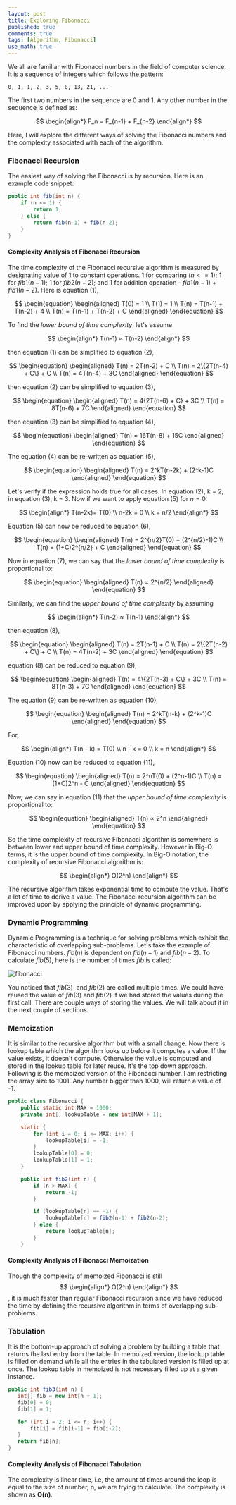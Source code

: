```yaml
---
layout: post
title: Exploring Fibonacci
published: true
comments: true
tags: [Algorithm, Fibonacci]
use_math: true
---
```


We all are familiar with Fibonacci numbers in the field of computer science. It is a sequence of integers which follows the pattern:

```
0, 1, 1, 2, 3, 5, 8, 13, 21, ...
```

The first two numbers in the sequence are 0 and 1. Any other number in the sequence is defined as:

$$
\begin{align*}
F_n = F_{n-1} + F_{n-2}
\end{align*}
$$

Here, I will explore the different ways of solving the Fibonacci numbers and the complexity associated with each of the algorithm.

### Fibonacci Recursion

The easiest way of solving the Fibonacci is by recursion. Here is an example code snippet:

```java
public int fib(int n) {
    if (n <= 1) {
        return 1;
    } else {
        return fib(n-1) + fib(n-2);
    }
}
```

#### Complexity Analysis of Fibonacci Recursion

The time complexity of the Fibonacci recursive algorithm is measured by designating value of 1 to constant operations. 
1 for comparing $(n <= 1)$; 1 for $fib1(n-1)$; 1 for $fib2(n-2)$; and 1 for addition operation - $fib1(n-1) + fib1(n-2)$.
Here is equation $(1)$, 

$$
\begin{equation}
\begin{aligned}
T(0) = 1 \\
T(1) = 1 \\
T(n) = T(n-1) + T(n-2) + 4 \\
T(n) = T(n-1) + T(n-2) + C 
\end{aligned}
\end{equation}
$$ 

To find the _lower bound of time complexity_, let's assume

$$
\begin{align*}
T(n-1) ≈ T(n-2)
\end{align*}
$$

then equation (1) can be simplified to equation $(2)$,

$$
\begin{equation}
\begin{aligned}
T(n) = 2T(n-2) + C \\
T(n) = 2\{2T(n-4) + C\} + C \\
T(n) = 4T(n-4) + 3C
\end{aligned}
\end{equation}
$$   

then equation $(2)$ can be simplified to equation $(3)$,

$$
\begin{equation}
\begin{aligned}
T(n) = 4{2T(n-6) + C} + 3C \\
T(n) = 8T(n-6) + 7C
\end{aligned}
\end{equation}
$$

then equation $(3)$ can be simplified to equation $(4)$,

$$
\begin{equation}
\begin{aligned}
T(n) = 16T(n-8) + 15C
\end{aligned}
\end{equation}
$$

The equation $(4)$ can be re-written as equation $(5)$,

$$
\begin{equation}
\begin{aligned}
T(n) = 2^kT(n-2k) + (2^k-1)C 
\end{aligned}
\end{equation}
$$

Let's verify if the expression holds true for all cases. In equation $(2)$, k = 2; in equation $(3)$, k = 3. Now if we 
want to apply equation $(5)$ for $n = 0$:

$$
\begin{align*}
T(n-2k)= T(0) \\
n-2k = 0 \\
k = n/2
\end{align*}
$$

Equation $(5)$ can now be reduced to equation $(6)$,

$$
\begin{equation}
\begin{aligned}
T(n) = 2^{n/2}T(0) + (2^{n/2}-1)C \\
T(n) = (1+C)2^{n/2} + C
\end{aligned}
\end{equation}
$$

Now in equation $(7)$, we can say that the _lower bound of time complexity_ is proportional to:

$$
\begin{equation}
\begin{aligned}
T(n) ∝ 2^{n/2}
\end{aligned}
\end{equation}
$$

Similarly, we can find the _upper bound of time complexity_ by assuming

$$
\begin{align*}
T(n-2) ≈ T(n-1)
\end{align*}
$$

then equation $(8)$,

$$
\begin{equation}
\begin{aligned}
T(n) = 2T(n-1) + C \\
T(n) = 2\{2T(n-2) + C\} + C \\
T(n) = 4T(n-2) + 3C
\end{aligned}
\end{equation}
$$
 
equation $(8)$ can be reduced to equation $(9)$,

$$
\begin{equation}
\begin{aligned}     
T(n) = 4\{2T(n-3) + C\} + 3C \\
T(n) = 8T(n-3) + 7C
\end{aligned}
\end{equation}
$$   

The equation $(9)$ can be re-written as equation $(10)$,

$$
\begin{equation}
\begin{aligned}
T(n) = 2^kT(n-k) + (2^k-1)C 
\end{aligned}
\end{equation}
$$  

For,

$$
\begin{align*}
T(n - k) = T(0) \\
n - k = 0 \\
k = n
\end{align*}
$$

Equation $(10)$ now can be reduced to equation $(11)$,

$$
\begin{equation}
\begin{aligned}
T(n) = 2^nT(0) + (2^n-1)C \\
T(n) = (1+C)2^n - C 
\end{aligned}
\end{equation}
$$ 

Now, we can say in equation $(11)$ that the _upper bound of time complexity_ is proportional to:

$$
\begin{equation}
\begin{aligned}
T(n) ∝ 2^n
\end{aligned}
\end{equation}
$$ 

So the time complexity of recursive Fibonacci algorithm is somewhere is between lower and upper bound of time complexity. However in Big-O terms, it is the upper bound of time complexity. In Big-O notation, the complexity of recursive Fibonacci algorithm is:

$$
\begin{align*}
O(2^n)
\end{align*}
$$

The recursive algorithm takes exponential time to compute the value. That's a lot of time to derive a value. The Fibonacci recursion algorithm can be improved upon by applying the principle of dynamic programming.

### Dynamic Programming

Dynamic Programming is a technique for solving problems which exhibit the characteristic of overlapping sub-problems. Let's take the example of Fibonacci numbers. $fib(n)$ is dependent on $fib(n-1)$ and $fib(n-2)$. To calculate $fib(5)$, here is the number of times $fib$ is called:

![fibonacci](https://indrabasak.files.wordpress.com/2016/04/fibonacci.png) 

You noticed that $fib(3)$  and $fib(2)$ are called multiple times. We could have reused the value of $fib(3)$ and $fib(2)$ if we had stored the values during the first call. There are couple ways of storing the values. We will talk about it in the next couple of sections.

### Memoization

It is similar to the recursive algorithm but with a small change. Now there is lookup table which the algorithm looks up before it computes a value. If the value exists, it doesn't compute. Otherwise the value is computed and stored in the lookup table for later reuse. It's the top down approach. Following is the memoized version of the Fibonacci number. I am restricting the array size to 1001\. Any number bigger than 1000, will return a value of -1.

```java 
public class Fibonacci {
    public static int MAX = 1000;
    private int[] lookupTable = new int[MAX + 1];

    static {
        for (int i = 0; i <= MAX; i++) {
            lookupTable[i] = -1;
        }
        lookupTable[0] = 0;
        lookupTable[1] = 1;
    }

    public int fib2(int n) { 
        if (n > MAX) {
            return -1;
        }

        if (lookupTable[n] == -1) {
            lookupTable[n] = fib2(n-1) + fib2(n-2);
        } else {
            return lookupTable[n];
        }
    }
```    

#### Complexity Analysis of Fibonacci Memoization

Though the complexity of memoized Fibonacci is still $$ \begin{align*} O(2^n) \end{align*} $$, it is much faster than regular Fibonacci recursion since we have reduced the time by defining the recursive algorithm in terms of overlapping sub-problems.

### Tabulation

It is the bottom-up approach of solving a problem by building a table that returns the last entry from the table. In memoized version, the lookup table is filled on demand while all the entries in the tabulated version is filled up at once. The lookup table in memoized is not necessary filled up at a given instance.

```java
public int fib3(int n) {
   int[] fib = new int[n + 1];
   fib[0] = 0;
   fib[1] = 1;

   for (int i = 2; i <= n; i++) {
       fib[i] = fib[i-1] + fib[i-2];
   } 
   return fib[n];
}
```

#### Complexity Analysis of Fibonacci Tabulation

The complexity is linear time, i.e, the amount of times around the loop is equal to the size of number, n, we are trying to calculate. The complexity is shown as **O(n)**.